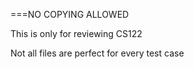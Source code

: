 ===NO COPYING ALLOWED

This is only for reviewing CS122

Not all files are perfect for every test case

